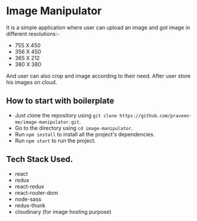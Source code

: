 # Image Manipulator
It is a simple application where user can upload an image and got image in different resolutions:-<br/>
* 755 X 450
* 356 X 450
* 365 X 212
* 380 X 380 <br/>

And user can also crop and image according to their need. After user store his images on cloud.


## How to start with boilerplate
* Just clone the repository using `git clone https://github.com/praveen-me/image-manipulator.git`.
* Go to the directory using `cd image-manipulator`.
* Run `npm install` to install all the project's dependencies.
* Run `npm start` to run the project.

## Tech Stack Used.
* react
* redux
* react-redux
* react-router-dom
* node-sass
* redux-thunk
* cloudinary (for image hosting purpose)